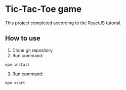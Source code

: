 # Tic-Tac-Toe game

This project completed according to the ReactJS tutorial.

## How to use

1. Clone git repository
2. Run command:
~~~
npm install
~~~
3. Run command:
~~~
npm start
~~~
